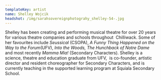 ```yaml
---
templateKey: artist
name: Shelley Wojcik
headshot: /img/sarahsovereignphotograhy_shelley-54-.jpg
---
```

Shelley has been creating and performing musical theatre for over 20 years for various theatre companies and schools throughout  Chilliwack. Some of her favourites include *Seussical* (CSOPA), *A Funny Thing Happened on the Way to the Forum*(UFV), *Into the Woods, The Hunchback of Notre Dame* and most recently *Mamma Mia!* (Secondary Characters). Shelley is a science, theatre and education graduate from UFV,  is co-founder, artistic director and resident choreographer for Secondary Characters, and is currently teaching in the supported learning program at Squiala Secondary School.